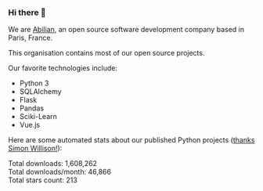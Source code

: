 ### Hi there 👋

We are [Abilian](https://abilian.com/), an open source software development company based in Paris, France.

This organisation contains most of our open source projects.

Our favorite technologies include:

- Python 3
- SQLAlchemy
- Flask
- Pandas
- Sciki-Learn
- Vue.js

Here are some automated stats about our published Python projects
([thanks Simon Willison!][sw-post]):

<!--marker-->
Total downloads: 1,608,262<br>
Total downloads/month: 46,866<br>
Total stars count: 213
<!--end-->

[sw-post]: https://simonwillison.net/2020/Jul/10/self-updating-profile-readme/